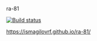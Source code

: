 ra-81

[![Build status](https://ci.appveyor.com/api/projects/status/5h36i2crdo1i74qr?svg=true)](https://ci.appveyor.com/project/IsmagilovRF/ra-81)

 https://ismagilovrf.github.io/ra-81/
